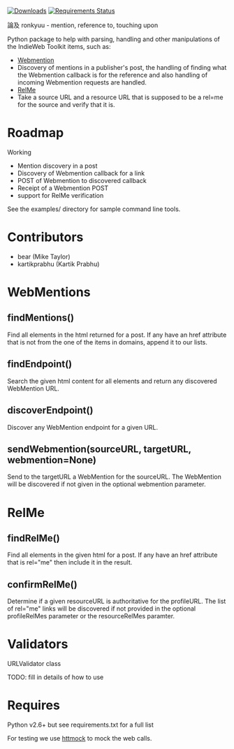 [![Downloads](https://img.shields.io/pypi/v/ronkyuu.svg)](https://pypi.python.org/pypi/ronkyuu/)
[![Requirements Status](https://requires.io/github/bear/ronkyuu/requirements.svg?branch=master)](https://requires.io/github/bear/python-twitter/requirements/?branch=master)

論及 ronkyuu - mention, reference to, touching upon

Python package to help with parsing, handling and other manipulations of the IndieWeb Toolkit items, such as:
* [Webmention](http://indiewebcamp.com/webmention)
 * Discovery of mentions in a publisher's post, the handling of finding what the Webmention callback is for the reference and also handling of incoming Webmention requests are handled.
* [RelMe](http://microformats.org/wiki/rel-me)
 * Take a source URL and a resource URL that is supposed to be a rel=me for the source and verify that it is.

Roadmap
=======
Working
* Mention discovery in a post
* Discovery of Webmention callback for a link
* POST of Webmention to discovered callback
* Receipt of a Webmention POST
* support for RelMe verification

See the examples/ directory for sample command line tools.

Contributors
============
* bear (Mike Taylor)
* kartikprabhu (Kartik Prabhu)

WebMentions
===========
findMentions()
--------------
Find all <a /> elements in the html returned for a post.
If any have an href attribute that is not from the one of the items in domains, append it to our lists.

findEndpoint()
--------------
Search the given html content for all <link /> elements and return any discovered WebMention URL.

discoverEndpoint()
------------------
Discover any WebMention endpoint for a given URL.

sendWebmention(sourceURL, targetURL, webmention=None)
-----------------------------------------------------
Send to the targetURL a WebMention for the sourceURL.
The WebMention will be discovered if not given in the optional webmention parameter.

RelMe
=====
findRelMe()
-----------
Find all <a /> elements in the given html for a post.
If any have an href attribute that is rel="me" then include it in the result.

confirmRelMe()
--------------
Determine if a given resourceURL is authoritative for the profileURL.
The list of rel="me" links will be discovered if not provided in the optional profileRelMes parameter or the resourceRelMes paramter.

Validators
==========
URLValidator class

TODO: fill in details of how to use

Requires
========
Python v2.6+ but see requirements.txt for a full list

For testing we use [httmock](https://pypi.python.org/pypi/httmock/) to mock the web calls.
